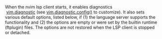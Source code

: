 When the nvim lsp client starts, it enables diagnostics  [vim.diagnostic](https://neovim.io/doc/user/diagnostic.html#vim.diagnostic) (see [vim.diagnostic.config()](https://neovim.io/doc/user/diagnostic.html#vim.diagnostic.config\(\)) to customize). It also sets various default options, listed below, if (1) the language server supports the functionality and (2) the options are empty or were set by the builtin runtime (ftplugin) files. The options are not restored when the LSP client is stopped or detached.
